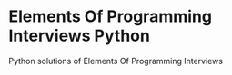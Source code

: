 # Elements Of Programming Interviews Python

Python solutions of Elements Of Programming Interviews
